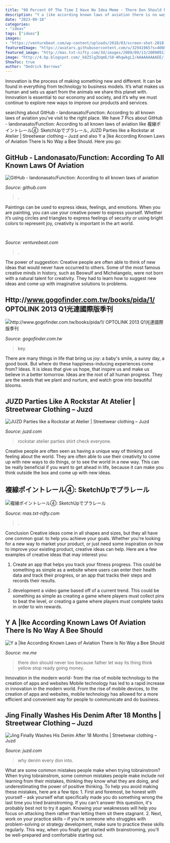 ```yaml
---
title: "90 Percent Of The Time I Have No Idea Meme - There Don Should Never Too Because Father Let Way Its Thing Think Yellow Stop Ready Going Money"
description: "Y a |ike according known laws of aviation there is no way a bee should"
date: "2023-09-18"
categories:
- "ideas"
tags: ["ideas"]
images:
- "https://venturebeat.com/wp-content/uploads/2018/03/screen-shot-2018-03-08-at-2-17-50-pm.png"
featuredImage: "https://avatars.githubusercontent.com/u/32941965?s=400&amp;v=4"
featured_image: "http://mas.txt-nifty.com/3d/images/2009/09/13/2009091304.jpg"
image: "http://4.bp.blogspot.com/_k8ZSlgZUqmE/S0-WhqwkgLI/AAAAAAAAAEE/_IBZd-lQxpU/s400/5.JPG"
ShowToc: true
author: "Dedrick Barrows"
---
```



Innovation is the process of making something new and different. It can be found in everything from technology to business models. It’s what makes us human and sets us apart from the animals we share this planet with. Innovation is essential to our economy and society, and it’s why we must continue to explore new ways to improve our products and services.

	

		
searching about GitHub - landonasato/Function: According to all known laws of aviation you've visit to the right place. We have 7 Pics about GitHub - landonasato/Function: According to all known laws of aviation like 複線ポイントレール④: SketchUpでプラレール, JUZD Parties like a Rockstar at Atelier | Streetwear clothing – Juzd and also Y a |Ike According Known Laws of Aviation There Is No Way a Bee Should. Here you go:
		
    
## GitHub - Landonasato/Function: According To All Known Laws Of Aviation

<img loading=lazy src="https://avatars.githubusercontent.com/u/32941965?s=400&amp;v=4" onerror="this.onerror=null;this.src='https://tse3.mm.bing.net/th?id=OIP.4C3Tm9N2e3ERipTTONBXwAAAAA&amp;pid=15.1';" alt="GitHub - landonasato/Function: According to all known laws of aviation">

_Source: github.com_

>. 

	

Paintings can be used to express ideas, feelings, and emotions.
When you are painting, you can use your creative power to express yourself. Whether it’s using circles and triangles to express feelings of security or using bright colors to represent joy, creativity is important in the art world.

    
## 

<img loading=lazy src="https://venturebeat.com/wp-content/uploads/2018/03/screen-shot-2018-03-08-at-2-17-50-pm.png" onerror="this.onerror=null;this.src='https://tse4.mm.bing.net/th?id=OIP.C98q-uxHMrvq51XTo8eEbAHaEK&amp;pid=15.1';" alt="">

_Source: venturebeat.com_

>. 

	

The power of suggestion:
Creative people are often able to think of new ideas that would never have occurred to others. Some of the most famous creative minds in history, such as Beowulf and Michelangelo, were not born with a natural talent for creativity. They had to learn how to suggest new ideas and come up with imaginative solutions to problems.

    
## Http://www.gogofinder.com.tw/books/pida/1/ OPTOLINK 2013 Q1光連國際版季刊

<img loading=lazy src="http://www.gogofinder.com.tw/books/pida/1/s/1372214534WXANrKAN.jpg" onerror="this.onerror=null;this.src='https://tse4.mm.bing.net/th?id=OIP.qMKG5vJpnl_skv6s0kkB2wHaKf&amp;pid=15.1';" alt="http://www.gogofinder.com.tw/books/pida/1/ OPTOLINK 2013 Q1光連國際版季刊">

_Source: gogofinder.com.tw_

>key. 

	

There are many things in life that bring us joy: a baby's smile, a sunny day, a good book. But where do these happiness-inducing experiences come from? Ideas. It is ideas that give us hope, that inspire us and make us believe in a better tomorrow. Ideas are the root of all human progress. They are the seeds that we plant and nurture, and watch grow into beautiful blooms.

    
## JUZD Parties Like A Rockstar At Atelier | Streetwear Clothing – Juzd

<img loading=lazy src="http://3.bp.blogspot.com/_O96JA2G5zFY/So9CeGTlU_I/AAAAAAAAAuE/Q7jyCsQW39w/s400/DSC_0991.jpg" onerror="this.onerror=null;this.src='https://tse2.mm.bing.net/th?id=OIP.Kka1fxCFtxjiMCSM1dk7-QAAAA&amp;pid=15.1';" alt="JUZD Parties like a Rockstar at Atelier | Streetwear clothing – Juzd">

_Source: juzd.com_

>rockstar atelier parties shirt check everyone. 

	

Creative people are often seen as having a unique way of thinking and feeling about the world. They are often able to use their creativity to come up with new ways to do things, or to see the world in a new way. This can be really beneficial if you want to get ahead in life, because it can make you think outside the box and come up with new ideas.

    
## 複線ポイントレール④: SketchUpでプラレール

<img loading=lazy src="http://mas.txt-nifty.com/3d/images/2009/09/13/2009091304.jpg" onerror="this.onerror=null;this.src='https://tse2.mm.bing.net/th?id=OIP.RTssF5TX5ie2QubeTUU0IQHaEK&amp;pid=15.1';" alt="複線ポイントレール④: SketchUpでプラレール">

_Source: mas.txt-nifty.com_

>. 

	

Conclusion
Creative ideas come in all shapes and sizes, but they all have one common goal: to help you achieve your goals. Whether you're looking for a new way to market your product, or just need some inspiration on how to improve your existing product, creative ideas can help. Here are a few examples of creative ideas that may interest you: 
1. Create an app that helps you track your fitness progress. This could be something as simple as a website where users can enter their health data and track their progress, or an app that tracks their steps and records their results.

2. development a video game based off of a current trend. This could be something as simple as creating a game where players must collect pins to beat the level, or creating a game where players must complete tasks in order to win rewards.


    
## Y A |Ike According Known Laws Of Aviation There Is No Way A Bee Should

<img loading=lazy src="https://pics.me.me/thumb_y-a-ike-according-known-laws-of-aviation-there-is-57111182.png" onerror="this.onerror=null;this.src='https://tse1.mm.bing.net/th?id=OIP.TZqBHIcrLlovAzAYA--2zQAAAA&amp;pid=15.1';" alt="Y a |Ike According Known Laws of Aviation There Is No Way a Bee Should">

_Source: me.me_

>there don should never too because father let way its thing think yellow stop ready going money. 

	

Innovation in the modern world- from the rise of mobile technology to the creation of apps and websites
Mobile technology has led to a rapid increase in innovation in the modern world. From the rise of mobile devices, to the creation of apps and websites, mobile technology has allowed for a more efficient and convenient way for people to communicate and do business.

    
## Jing Finally Washes His Denim After 18 Months | Streetwear Clothing – Juzd

<img loading=lazy src="http://4.bp.blogspot.com/_k8ZSlgZUqmE/S0-WhqwkgLI/AAAAAAAAAEE/_IBZd-lQxpU/s400/5.JPG" onerror="this.onerror=null;this.src='https://tse4.mm.bing.net/th?id=OIP.WLTWQ73zgTP-KPAt5lOn3wAAAA&amp;pid=15.1';" alt="Jing Finally Washes His Denim After 18 Months | Streetwear clothing – Juzd">

_Source: juzd.com_

>why denim every don into. 

	

What are some common mistakes people make when trying tobrainstrom?
When trying tobrainstrom, some common mistakes people make include not learning from their mistakes, thinking they know what they are doing, and underestimating the power of positive thinking. To help you avoid making these mistakes, here are a few tips: 1. First and foremost, be honest with yourself – ask yourself what specifically made you do something wrong the last time you tried brainstroming. If you can't answer this question, it's probably best not to try it again. Knowing your weaknesses will help you focus on attacking them rather than letting them sit there stagnant. 2. Next, work on your practice skills – if you're someone who struggles with problem-solving or strategy development, make sure to practice these skills regularly. This way, when you finally get started with brainstroming, you'll be well-prepared and comfortable starting out. 
